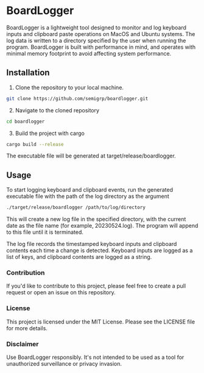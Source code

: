 # BoardLogger

BoardLogger is a lightweight tool designed to monitor and log keyboard inputs and clipboard paste operations on MacOS and Ubuntu systems. The log data is written to a directory specified by the user when running the program. BoardLogger is built with performance in mind, and operates with minimal memory footprint to avoid affecting system performance.

## Installation

1. Clone the repository to your local machine.

```bash
git clone https://github.com/semigrp/boardlogger.git
```

2. Navigate to the cloned repository
    
```bash
cd boardlogger
```

3. Build the project with cargo

```bash
cargo build --release
```

The executable file will be generated at target/release/boardlogger.

Usage
-----
To start logging keyboard and clipboard events, run the generated executable file with the path of the log directory as the argument

```bash
./target/release/boardlogger /path/to/log/directory
```
This will create a new log file in the specified directory, with the current date as the file name (for example, 20230524.log). The program will append to this file until it is terminated.

The log file records the timestamped keyboard inputs and clipboard contents each time a change is detected. Keyboard inputs are logged as a list of keys, and clipboard contents are logged as a string.

### Contribution
If you'd like to contribute to this project, please feel free to create a pull request or open an issue on this repository.

### License
This project is licensed under the MIT License. Please see the LICENSE file for more details.

### Disclaimer
Use BoardLogger responsibly. It's not intended to be used as a tool for unauthorized surveillance or privacy invasion.

